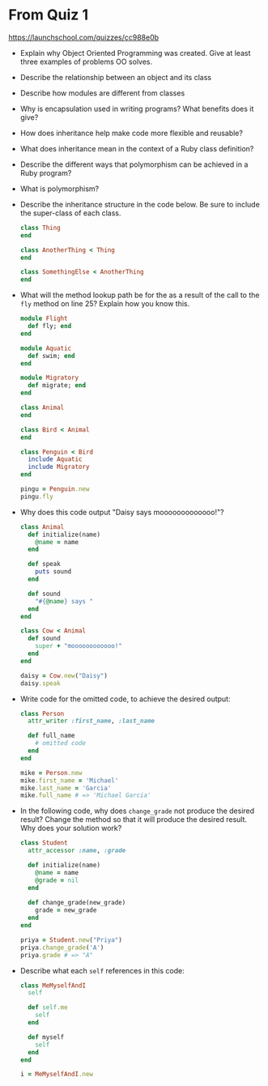 # From Quiz 1 #

https://launchschool.com/quizzes/cc988e0b

* Explain why Object Oriented Programming was created. Give at least three examples of problems OO solves.
* Describe the relationship between an object and its class
* Describe how modules are different from classes
* Why is encapsulation used in writing programs? What benefits does it give?
* How does inheritance help make code more flexible and reusable?
* What does inheritance mean in the context of a Ruby class definition?
* Describe the different ways that polymorphism can be achieved in a Ruby program?
* What is polymorphism?
* Describe the inheritance structure in the code below. Be sure to include the super-class of each class.
    ```ruby
    class Thing
    end

    class AnotherThing < Thing
    end

    class SomethingElse < AnotherThing
    end
    ```
* What will the method lookup path be for the as a result of the call to the `fly` method on line 25? Explain how you know this.
    ```ruby
    module Flight
      def fly; end
    end

    module Aquatic
      def swim; end
    end

    module Migratory
      def migrate; end
    end

    class Animal
    end

    class Bird < Animal
    end

    class Penguin < Bird
      include Aquatic
      include Migratory
    end

    pingu = Penguin.new
    pingu.fly
    ```

* Why does this code output "Daisy says mooooooooooooo!"?
    ```ruby
    class Animal
      def initialize(name)
        @name = name
      end

      def speak
        puts sound
      end

      def sound
        "#{@name} says "
      end
    end

    class Cow < Animal
      def sound
        super + "moooooooooooo!"
      end
    end

    daisy = Cow.new("Daisy")
    daisy.speak
    ```

* Write code for the omitted code, to achieve the desired output:
    ```ruby
    class Person
      attr_writer :first_name, :last_name

      def full_name
        # omitted code
      end
    end

    mike = Person.new
    mike.first_name = 'Michael'
    mike.last_name = 'Garcia'
    mike.full_name # => 'Michael Garcia'
    ```
* In the following code, why does `change_grade` not produce the desired result?
  Change the method so that it will produce the desired result. Why does your solution work?
    ```ruby
    class Student
      attr_accessor :name, :grade

      def initialize(name)
        @name = name
        @grade = nil
      end
      
      def change_grade(new_grade)
        grade = new_grade
      end
    end

    priya = Student.new("Priya")
    priya.change_grade('A')
    priya.grade # => "A"
    ```
* Describe what each `self` references in this code:
    ```ruby
    class MeMyselfAndI
      self

      def self.me
        self
      end

      def myself
        self
      end
    end

    i = MeMyselfAndI.new
    ```
